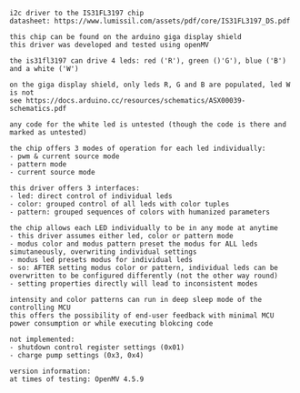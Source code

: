     i2c driver to the IS31FL3197 chip
    datasheet: https://www.lumissil.com/assets/pdf/core/IS31FL3197_DS.pdf
    
    this chip can be found on the arduino giga display shield
    this driver was developed and tested using openMV

    the is31fl3197 can drive 4 leds: red ('R'), green ()'G'), blue ('B') and a white ('W')

    on the giga display shield, only leds R, G and B are populated, led W is not
    see https://docs.arduino.cc/resources/schematics/ASX00039-schematics.pdf 
    
    any code for the white led is untested (though the code is there and marked as untested)

    the chip offers 3 modes of operation for each led individually:
    - pwm & current source mode
    - pattern mode
    - current source mode

    this driver offers 3 interfaces:
    - led: direct control of individual leds
    - color: grouped control of all leds with color tuples
    - pattern: grouped sequences of colors with humanized parameters

    the chip allows each LED individually to be in any mode at anytime
    - this driver assumes either led, color or pattern mode
    - modus color and modus pattern preset the modus for ALL leds simutaneously, overwriting individual settings 
    - modus led presets modus for individual leds
    - so: AFTER setting modus color or pattern, individual leds can be overwritten to be configured differently (not the other way round) 
    - setting properties directly will lead to inconsistent modes
    
    intensity and color patterns can run in deep sleep mode of the controlling MCU
    this offers the possibility of end-user feedback with minimal MCU power consumption or while executing blokcing code

    not implemented: 
    - shutdown control register settings (0x01)
    - charge pump settings (0x3, 0x4)

    version information:
    at times of testing: OpenMV 4.5.9
